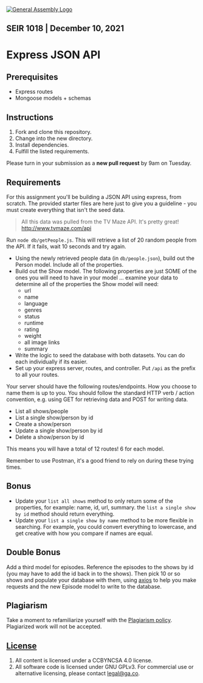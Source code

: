 [![General Assembly Logo](https://camo.githubusercontent.com/1a91b05b8f4d44b5bbfb83abac2b0996d8e26c92/687474703a2f2f692e696d6775722e636f6d2f6b6538555354712e706e67)](https://generalassemb.ly/education/web-development-immersive)

## SEIR 1018 | December 10, 2021

# Express JSON API

## Prerequisites

- Express routes
- Mongoose models + schemas

## Instructions

1. Fork and clone this repository.
1. Change into the new directory.
1. Install dependencies.
1. Fulfill the listed requirements.

Please turn in your submission as a **new pull request** by 9am on Tuesday.

## Requirements

For this assignment you'll be building a JSON API using express, from scratch. The provided starter files are here just to give you a guideline - you must create everything that isn't the seed data.

> All this data was pulled from the TV Maze API. It's pretty great! http://www.tvmaze.com/api

Run `node db/getPeople.js`. This will retrieve a list of 20 random people from the API. If it fails, wait 10 seconds and try again.

- Using the newly retrieved people data (in `db/people.json`), build out the Person model. Include all of the properties.
- Build out the Show model. The following properties are just SOME of the ones you will need to have in your model ... examine your data to determine all of the properties the Show model will need:
  - url
  - name
  - language
  - genres
  - status
  - runtime
  - rating
  - weight
  - all image links
  - summary
- Write the logic to seed the database with both datasets. You can do each individually if its easier.
- Set up your express server, routes, and controller. Put `/api` as the prefix to all your routes.

Your server should have the following routes/endpoints. How you choose to name them is up to you. You should follow the standard HTTP verb / action convention, e.g. using GET for retrieving data and POST for writing data.

- List all shows/people
- List a single show/person by id
- Create a show/person
- Update a single show/person by id
- Delete a show/person by id

This means you will have a total of 12 routes! 6 for each model.

Remember to use Postman, it's a good friend to rely on during these trying times.

## Bonus

- Update your `list all shows` method to only return some of the properties, for example: name, id, url, summary. the `list a single show by id` method should return everything.
- Update your `list a single show by name` method to be more flexible in searching. For example, you could convert everything to lowercase, and get creative with how you compare if names are equal.

## Double Bonus

Add a third model for episodes. Reference the episodes to the shows by id (you may have to add the id back in to the shows). Then pick 10 or so shows and populate your database with them, using [axios](https://github.com/axios/axios) to help you make requests and the new Episode model to write to the database.

## Plagiarism

Take a moment to refamiliarize yourself with the [Plagiarism policy](https://git.generalassemb.ly/DC-WDI/Administrative/blob/master/plagiarism.md). Plagiarized work will not be accepted.

## [License](LICENSE)

1.  All content is licensed under a CC­BY­NC­SA 4.0 license.
1.  All software code is licensed under GNU GPLv3. For commercial use or alternative licensing, please contact legal@ga.co.
